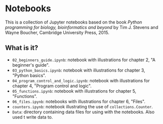 # Notebooks

This is a collection of Jupyter notebooks based on the book _Python
programming for biology, bioinformatics and beyond_ by Tim J. Stevens
and Wayne Boucher, Cambridge University Press, 2015.

## What is it?
* `02_beginners_guide.ipynb`: notebook with illustrations for chapter 2,
    "A beginner's guide".
* `03_python_basics.ipynb`: notebook with illustrations for chapter 3,
    "Python basics".
* `04_program_control_and_logic.ipynb`: notebook with illustrations for
    chapter 4, "Program control and logic".
* `05_functions.ipynb`: notebook with illustrations for chapter 5,
    "Functions".
* `06_files.ipynb`: notebooks with illustrations for chapter 6,
    "Files".
* `counters.ipynb`: notebook illustrating the use of `collections.Counter`.
* `Data`: directory containing data files for using with the
    notebooks. Also used t write data to.
